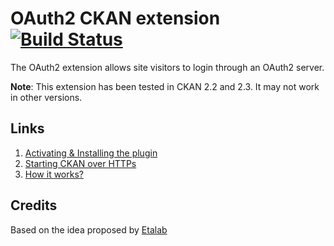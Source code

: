 OAuth2 CKAN extension  [![Build Status](https://build.conwet.fi.upm.es/jenkins/buildStatus/icon?job=ckan_oauth2)](https://build.conwet.fi.upm.es/jenkins/job/ckan_oauth2/)
=====================

The OAuth2 extension allows site visitors to login through an OAuth2 server.

**Note**: This extension has been tested in CKAN 2.2 and 2.3. It may not work in other versions.


Links
-------------------------

1. [Activating & Installing the plugin](https://github.com/conwetlab/ckanext-oauth2/wiki/Activating-and-Installing)
2. [Starting CKAN over HTTPs](https://github.com/conwetlab/ckanext-oauth2/wiki/Starting-CKAN-over-HTTPs)
3. [How it works?](https://github.com/conwetlab/ckanext-oauth2/wiki/How-it-works%3F)
 
Credits
-------
Based on the idea proposed by [Etalab](https://github.com/etalab/ckanext-oauth2)
